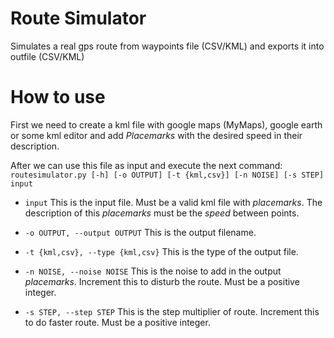 # Route Simulator
Simulates a real gps route from waypoints file (CSV/KML) and exports it into outfile (CSV/KML)

# How to use
First we need to create a kml file with google maps (MyMaps), google earth or some kml editor and add *Placemarks* 
with the desired speed in their description.

After we can use this file as input and execute the next command:
`routesimulator.py [-h] [-o OUTPUT] [-t {kml,csv}] [-n NOISE] [-s STEP] input`

* `input` This is the input file. Must be a valid kml file with *placemarks*. 
          The description of this *placemarks* must be the *speed* between points.
          
* `-o OUTPUT, --output OUTPUT` This is the output filename.

* `-t {kml,csv}, --type {kml,csv}` This is the type of the output file.

* `-n NOISE, --noise NOISE` This is the noise to add in the output *placemarks*.
                            Increment this to disturb the route.
                            Must be a positive integer.

*  `-s STEP, --step STEP` This is the step multiplier of route. 
                          Increment this to do faster route.
                          Must be a positive integer.
